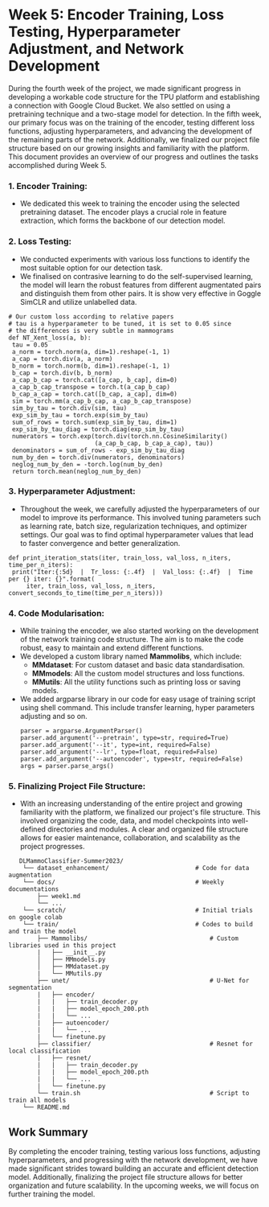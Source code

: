 # Week 5: Encoder Training, Loss Testing, Hyperparameter Adjustment, and Network Development

During the fourth week of the project, we made significant progress in developing a workable code structure for the TPU platform and establishing a connection with Google Cloud Bucket. We also settled on using a pretraining technique and a two-stage model for detection. In the fifth week, our primary focus was on the training of the encoder, testing different loss functions, adjusting hyperparameters, and advancing the development of the remaining parts of the network. Additionally, we finalized our project file structure based on our growing insights and familiarity with the platform. This document provides an overview of our progress and outlines the tasks accomplished during Week 5.

### 1. Encoder Training:
   - We dedicated this week to training the encoder using the selected pretraining dataset. The encoder plays a crucial role in feature extraction, which forms the backbone of our detection model.

### 2. Loss Testing:
   - We conducted experiments with various loss functions to identify the most suitable option for our detection task.
   - We finalised on contrasive learning to do the self-supervised learning, the model will learn the robust features from different augmentated pairs and distinguish them from other pairs. It is show very effective in Goggle SimCLR and utilize unlabelled data.
   ```
   # Our custom loss according to relative papers
   # tau is a hyperparameter to be tuned, it is set to 0.05 since
   # the differences is very subtle in mammograms
   def NT_Xent_loss(a, b):
    tau = 0.05
    a_norm = torch.norm(a, dim=1).reshape(-1, 1)
    a_cap = torch.div(a, a_norm)
    b_norm = torch.norm(b, dim=1).reshape(-1, 1)
    b_cap = torch.div(b, b_norm)
    a_cap_b_cap = torch.cat([a_cap, b_cap], dim=0)
    a_cap_b_cap_transpose = torch.t(a_cap_b_cap)
    b_cap_a_cap = torch.cat([b_cap, a_cap], dim=0)
    sim = torch.mm(a_cap_b_cap, a_cap_b_cap_transpose)
    sim_by_tau = torch.div(sim, tau)
    exp_sim_by_tau = torch.exp(sim_by_tau)
    sum_of_rows = torch.sum(exp_sim_by_tau, dim=1)
    exp_sim_by_tau_diag = torch.diag(exp_sim_by_tau)
    numerators = torch.exp(torch.div(torch.nn.CosineSimilarity()
                           (a_cap_b_cap, b_cap_a_cap), tau))
    denominators = sum_of_rows - exp_sim_by_tau_diag
    num_by_den = torch.div(numerators, denominators)
    neglog_num_by_den = -torch.log(num_by_den)
    return torch.mean(neglog_num_by_den)
   ```

### 3. Hyperparameter Adjustment:
   - Throughout the week, we carefully adjusted the hyperparameters of our model to improve its performance. This involved tuning parameters such as learning rate, batch size, regularization techniques, and optimizer settings. Our goal was to find optimal hyperparameter values that lead to faster convergence and better generalization.
   ```
   def print_iteration_stats(iter, train_loss, val_loss, n_iters, time_per_n_iters):
    print("Iter:{:5d}  |  Tr_loss: {:.4f}  |  Val_loss: {:.4f}  |  Time per {} iter: {}".format(
        iter, train_loss, val_loss, n_iters, convert_seconds_to_time(time_per_n_iters)))
   ```

### 4. Code Modularisation:
   - While training the encoder, we also started working on the development of the network training code structure. The aim is to make the code robust, easy to maintain and extend different functions.
   - We developed a custom library named **Mammolibs**, which include:
        - **MMdataset**: For custom dataset and basic data standardisation.
        - **MMmodels**: All the custom model structures and loss functions.
        - **MMutils**: All the utility functions such as printing loss or saving models.
   - We added argparse library in our code for easy usage of training script using shell command. This include transfer learning, hyper parameters adjusting and so on.
        ```
        parser = argparse.ArgumentParser()
        parser.add_argument('--pretrain', type=str, required=True)
        parser.add_argument('--it', type=int, required=False)
        parser.add_argument('--lr', type=float, required=False)
        parser.add_argument('--autoencoder', type=str, required=False)
        args = parser.parse_args()
        ```

### 5. Finalizing Project File Structure:
   - With an increasing understanding of the entire project and growing familiarity with the platform, we finalized our project's file structure. This involved organizing the code, data, and model checkpoints into well-defined directories and modules. A clear and organized file structure allows for easier maintenance, collaboration, and scalability as the project progresses.
```
   DLMammoClassifier-Summer2023/
    └── dataset_enhancement/                        # Code for data augmentation
    └── docs/                                       # Weekly documentations
        ├── week1.md
        └── ...
    └── scratch/                                    # Initial trials on google colab
    └── train/                                      # Codes to build and train the model
        ├── Mammolibs/                                  # Custom libraries used in this project
        |   ├── __init__.py
        │   ├── MMmodels.py
        │   ├── MMdataset.py
        |   └── MMutils.py
        ├── unet/                                       # U-Net for segmentation
        |   ├── encoder/
        |   |   ├── train_decoder.py
        |   |   ├── model_epoch_200.pth
        |   |   └── ...
        |   ├── autoencoder/
        |   |   └── ...
        |   └── finetune.py
        ├── classifier/                                 # Resnet for local classification
        |   ├── resnet/
        |   |   ├── train_decoder.py
        |   |   ├── model_epoch_200.pth
        |   |   └── ...
        |   └── finetune.py
        └── train.sh                                    # Script to train all models
    └── README.md
```
## Work Summary
By completing the encoder training, testing various loss functions, adjusting hyperparameters, and progressing with the network development, we have made significant strides toward building an accurate and efficient detection model. Additionally, finalizing the project file structure allows for better organization and future scalability. In the upcoming weeks, we will focus on further training the model.